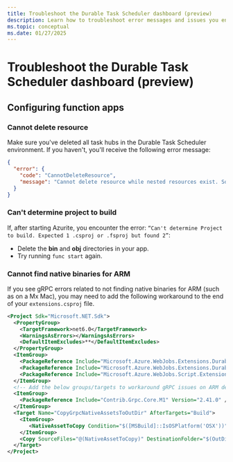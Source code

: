 ```yaml
---
title: Troubleshoot the Durable Task Scheduler dashboard (preview)
description: Learn how to troubleshoot error messages and issues you encounter while using the Durable Task Scheduler.
ms.topic: conceptual
ms.date: 01/27/2025
---
```


# Troubleshoot the Durable Task Scheduler dashboard (preview)

## Configuring function apps

### Cannot delete resource

Make sure you've deleted all task hubs in the Durable Task Scheduler environment. If you haven't, you'll receive the following error message:

```json
{
  "error": {
    "code": "CannotDeleteResource",
    "message": "Cannot delete resource while nested resources exist. Some existing nested resource IDs include: 'Microsoft.DurableTask/schedulers/YOUR_SCHEDULER/taskhubs/YOUR_TASKHUB'. Please delete all nested resources before deleting this resource."
  }
}
```

### Can't determine project to build

If, after starting Azurite, you encounter the error: `“Can't determine Project to build. Expected 1 .csproj or .fsproj but found 2”`:
- Delete the **bin** and **obj** directories in your app.
- Try running `func start` again.

### Cannot find native binaries for ARM

If you see gRPC errors related to not finding native binaries for ARM (such as on a Mx Mac), you may need to add the following workaround to the end of your `extensions.csproj` file.

```xml
<Project Sdk="Microsoft.NET.Sdk">
  <PropertyGroup>
    <TargetFramework>net6.0</TargetFramework>
    <WarningsAsErrors></WarningsAsErrors>
    <DefaultItemExcludes>**</DefaultItemExcludes>
  </PropertyGroup>
  <ItemGroup>
    <PackageReference Include="Microsoft.Azure.WebJobs.Extensions.DurableTask" Version="2.13.7" />
    <PackageReference Include="Microsoft.Azure.WebJobs.Extensions.DurableTask.AzureManaged" Version="0.3.0-alpha" />
    <PackageReference Include="Microsoft.Azure.WebJobs.Script.ExtensionsMetadataGenerator" Version="1.1.3" />
  </ItemGroup>
  <!-- Add the below groups/targets to workaround gRPC issues on ARM devices. -->  
  <ItemGroup>
    <PackageReference Include="Contrib.Grpc.Core.M1" Version="2.41.0" />
  </ItemGroup>
  <Target Name="CopyGrpcNativeAssetsToOutDir" AfterTargets="Build">
    <ItemGroup>
       <NativeAssetToCopy Condition="$([MSBuild]::IsOSPlatform('OSX'))" Include="$(OutDir)runtimes/osx-arm64/native/*"/>
    </ItemGroup>
    <Copy SourceFiles="@(NativeAssetToCopy)" DestinationFolder="$(OutDir).azurefunctions/runtimes/osx-arm64/native"/>
  </Target>
</Project>
```

